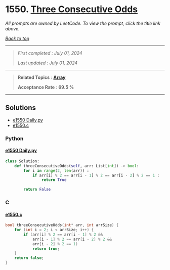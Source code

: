 # 1550. [Three Consecutive Odds](<https://leetcode.com/problems/three-consecutive-odds>)

*All prompts are owned by LeetCode. To view the prompt, click the title link above.*

*[Back to top](<../README.md>)*

------

> *First completed : July 01, 2024*
>
> *Last updated : July 01, 2024*

------

> **Related Topics** : **[Array](<by_topic/Array.md>)**
>
> **Acceptance Rate** : **69.5 %**

------

## Solutions

- [e1550 Daily.py](<../my-submissions/e1550 Daily.py>)
- [e1550.c](<../my-submissions/e1550.c>)
### Python
#### [e1550 Daily.py](<../my-submissions/e1550 Daily.py>)
```Python
class Solution:
    def threeConsecutiveOdds(self, arr: List[int]) -> bool:
        for i in range(2, len(arr)) :
            if arr[i] % 2 == arr[i - 1] % 2 == arr[i - 2] % 2 == 1 :
                return True
            
        return False
```

### C
#### [e1550.c](<../my-submissions/e1550.c>)
```C
bool threeConsecutiveOdds(int* arr, int arrSize) {
    for (int i = 2; i < arrSize; i++) {
        if (arr[i] % 2 == arr[i - 1] % 2 && 
            arr[i - 1] % 2 == arr[i - 2] % 2 && 
            arr[i - 2] % 2 == 1)
            return true;
    }
    return false;
}
```

